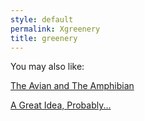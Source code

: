 ```yaml
---
style: default
permalink: Xgreenery
title: greenery
---
```

You may also like:

[The Avian and The Amphibian](http://scp-wiki.net/the-avian-and-the-amphibian)

[A Great Idea, Probably...](http://scp-wiki.net/scp-cliche-generator)
